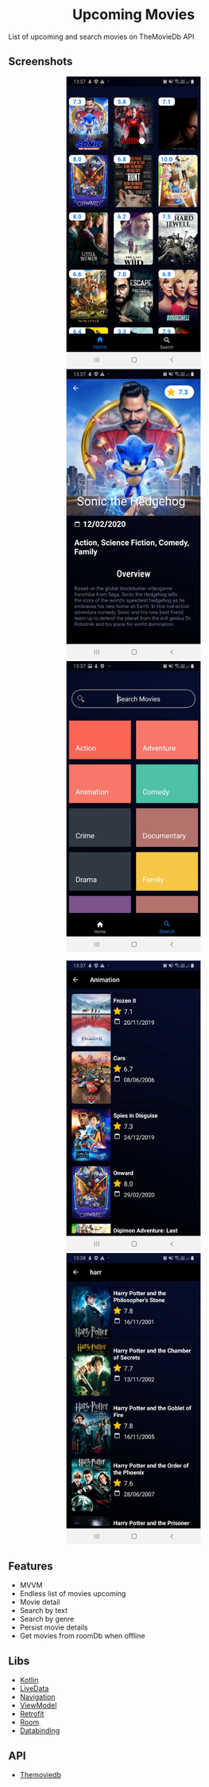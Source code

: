 <h1 align="center">
    Upcoming Movies
</h1>

<p>
    List of upcoming and search movies on TheMovieDb API
</p>

## Screenshots

<p align="center">
  <img src="screenshots/home.jpg" width="270" alt="Home">
  <img src="screenshots/detail.jpg" width="270" alt="detail">
  <img src="screenshots/genres.jpg" width="270" alt="Search">
</p>

<p align="center">
  <img src="screenshots/search_genre.jpg" width="270" alt="search">
  <img src="screenshots/search_text.jpg" width="270" alt="search">
</p>

## Features

- MVVM
- Endless list of movies upcoming
- Movie detail
- Search by text
- Search by genre
- Persist movie details
- Get movies from roomDb when offline

## Libs

- [Kotlin](https://kotlinlang.org/)
- [LiveData](https://developer.android.com/topic/libraries/architecture/livedata)
- [Navigation](https://developer.android.com/topic/libraries/architecture/navigation)
- [ViewModel](https://developer.android.com/topic/libraries/architecture/viewmodel)
- [Retrofit](https://square.github.io/retrofit/)
- [Room](https://developer.android.com/topic/libraries/architecture/room)
- [Databinding](https://developer.android.com/topic/libraries/data-binding)

## API

- [Themoviedb](https://developers.themoviedb.org/3)
